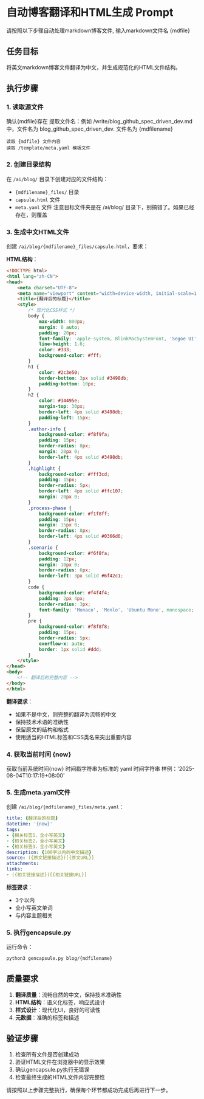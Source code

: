 # 自动博客翻译和HTML生成 Prompt

请按照以下步骤自动处理markdown博客文件, 输入markdown文件名  {mdfile}

## 任务目标
将英文markdown博客文件翻译为中文，并生成规范化的HTML文件结构。

## 执行步骤

### 1. 读取源文件

确认{mdfile}存在
提取文件名：例如 /write/blog_github_spec_driven_dev.md 中，文件名为 blog_github_spec_driven_dev.
文件名为 {mdfilename}
```
读取 {mdfile} 文件内容
读取 /template/meta.yaml 模板文件
```

### 2. 创建目录结构
在 `/ai/blog/` 目录下创建对应的文件结构：
- `{mdfilename}_files/` 目录
- `capsule.html` 文件
- `meta.yaml` 文件
注意目标文件夹是在 /ai/blog/ 目录下，别搞错了。如果已经存在，则覆盖

### 3. 生成中文HTML文件
创建 `/ai/blog/{mdfilename}_files/capsule.html`，要求：

**HTML结构**：
```html
<!DOCTYPE html>
<html lang="zh-CN">
<head>
    <meta charset="UTF-8">
    <meta name="viewport" content="width=device-width, initial-scale=1.0">
    <title>{翻译后的标题}</title>
    <style>
        /* 现代化CSS样式 */
        body {
            max-width: 800px;
            margin: 0 auto;
            padding: 20px;
            font-family: -apple-system, BlinkMacSystemFont, 'Segoe UI', Roboto, 'Helvetica Neue', Arial, sans-serif;
            line-height: 1.6;
            color: #333;
            background-color: #fff;
        }
        h1 {
            color: #2c3e50;
            border-bottom: 3px solid #3498db;
            padding-bottom: 10px;
        }
        h2 {
            color: #34495e;
            margin-top: 30px;
            border-left: 4px solid #3498db;
            padding-left: 15px;
        }
        .author-info {
            background-color: #f8f9fa;
            padding: 15px;
            border-radius: 8px;
            margin: 20px 0;
            border-left: 4px solid #3498db;
        }
        .highlight {
            background-color: #fff3cd;
            padding: 15px;
            border-radius: 5px;
            border-left: 4px solid #ffc107;
            margin: 20px 0;
        }
        .process-phase {
            background-color: #f1f8ff;
            padding: 15px;
            margin: 15px 0;
            border-radius: 8px;
            border-left: 4px solid #0366d6;
        }
        .scenario {
            background-color: #f6f8fa;
            padding: 12px;
            margin: 10px 0;
            border-radius: 6px;
            border-left: 3px solid #6f42c1;
        }
        code {
            background-color: #f4f4f4;
            padding: 2px 4px;
            border-radius: 3px;
            font-family: 'Monaco', 'Menlo', 'Ubuntu Mono', monospace;
        }
        pre {
            background-color: #f8f8f8;
            padding: 15px;
            border-radius: 5px;
            overflow-x: auto;
            border: 1px solid #ddd;
        }
    </style>
</head>
<body>
    <!-- 翻译后的完整内容 -->
</body>
</html>
```

**翻译要求**：
- 如果不是中文，则完整的翻译为流畅的中文
- 保持技术术语的准确性
- 保留原文的结构和格式
- 使用适当的HTML标签和CSS类名来突出重要内容

### 4. 获取当前时间 {now}
获取当前系统时间{now}
时间戳字符串为标准的 yaml 时间字符串
样例：'2025-08-04T10:17:19+08:00'


### 5. 生成meta.yaml文件
创建 `/ai/blog/{mdfilename}_files/meta.yaml`：

```yaml
title: {翻译后的标题}
datetime: '{now}'
tags:
- {相关标签1，全小写英文}
- {相关标签2，全小写英文}  
- {相关标签3，全小写英文}
description: {100字以内的中文描述}
source: ({原文链接描述})[{原文URL}]
attachments:
links:
- ({相关链接描述})[{相关链接URL}]
```

**标签要求**：
- 3个以内
- 全小写英文单词
- 与内容主题相关

### 5. 执行gencapsule.py
运行命令：
```bash
python3 gencapsule.py blog/{mdfilename}
```

## 质量要求
1. **翻译质量**：流畅自然的中文，保持技术准确性
2. **HTML结构**：语义化标签，响应式设计
3. **样式设计**：现代化UI，良好的可读性
4. **元数据**：准确的标签和描述

## 验证步骤
1. 检查所有文件是否创建成功
2. 验证HTML文件在浏览器中的显示效果
3. 确认gencapsule.py执行无错误
4. 检查最终生成的HTML文件内容完整性

请按照以上步骤完整执行，确保每个环节都成功完成后再进行下一步。

